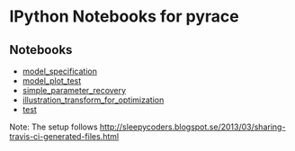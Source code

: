 IPython Notebooks for pyrace
============================

Notebooks
---------

* [model_specification](http://nbviewer.ipython.org/urls/raw.github.com/ihrke/pyrace/notebook_tests/notebooks/model_specification.ipynb)
* [model_plot_test](http://nbviewer.ipython.org/urls/raw.github.com/ihrke/pyrace/notebook_tests/notebooks/model_plot_test.ipynb)
* [simple_parameter_recovery](http://nbviewer.ipython.org/urls/raw.github.com/ihrke/pyrace/notebook_tests/notebooks/simple_parameter_recovery.ipynb)
* [illustration_transform_for_optimization](http://nbviewer.ipython.org/urls/raw.github.com/ihrke/pyrace/notebook_tests/notebooks/illustration_transform_for_optimization.ipynb)
* [test](http://nbviewer.ipython.org/urls/raw.github.com/ihrke/pyrace/notebook_tests/notebooks/test.ipynb)


Note: The setup follows <http://sleepycoders.blogspot.se/2013/03/sharing-travis-ci-generated-files.html>
